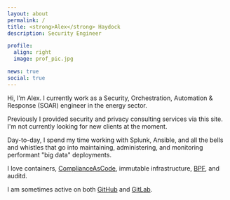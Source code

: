 ```yaml
---
layout: about
permalink: /
title: <strong>Alex</strong> Haydock
description: Security Engineer

profile:
  align: right
  image: prof_pic.jpg

news: true
social: true
---
```

Hi, I’m Alex. I currently work as a Security, Orchestration, Automation & Response (SOAR) engineer in the energy sector.

Previously I provided security and privacy consulting services via this site. I'm not currently looking for new clients at the moment.

Day-to-day, I spend my time working with Splunk, Ansible, and all the bells and whistles that go into maintaining, administering, and monitoring performant "big data" deployments.

I love containers, [ComplianceAsCode](https://github.com/ComplianceAsCode), immutable infrastructure, [BPF](https://www.brendangregg.com/blog/2021-06-15/bpf-internals.html), and auditd.

I am sometimes active on both [GitHub](https://github.com/alexhaydock) and [GitLab](https://gitlab.com/alexhaydock).
